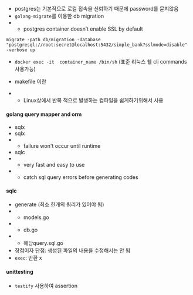 - postgres는 기본적으로 로컬 접속을 신뢰하기 때문에 password를 묻지않음
- `golang-migrate`를 이용한 db migration
- - postgres container doesn’t enable SSL by default
```shell
migrate -path db/migration -database "postgresql://root:secret@localhost:5432/simple_bank?sslmode=disable" -verbose up 
```
- `docker exec -it  container_name /bin/sh` (표준 리눅스 쉘 cli commands 사용가능)

- makefile 이란
- - Linux상에서 반복 적으로 발생하는 컴파일을 쉽게하기위해서 사용 


#### golang query mapper and orm
- sqlx 
- sqlx
- - failure won't occur until runtime
- sqlc
- - very fast and easy to use
- - catch sql query errors before generating codes 

#### sqlc
- generate (최소 한개의 쿼리가 있어야 됨)
- -  models.go 
- -  db.go 
- - 해당query.sql.go 
- 장점이자 단점: 생성된 파일의 내용을 수정해서는 안 됨
- `exec`: 반환 x 

#### unittesting 
- `testify` 사용하여 assertion 